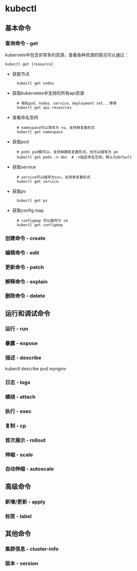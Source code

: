 # kubectl

## 基本命令

### 查询命令 - get

kubernete中包含非常多的资源，查看各种资源的情况可以通过：

    kubectl get [resource]

- 获取节点

        kubectl get nodes

- 获取kubernetes中支持的所有api资源

        # 得到pod、nodes、service、deployment set...等等
        kubectl get api-resources

- 查看命名空间

        # namespace可以简写为 ns。支持单复数形式
        kubectl get namespace 

- 获取pod

        # pods pod都可以，支持单数和复数形式。也可以缩写为 po
        kubectl get pods -n dev  # -n指定命名空间，默认为default

- 获取service

        # service可以缩写为svc。支持单复数形式
        kubectl get service

- 获取pv

        kubectl get pv

- 获取config map

        # configmap 可以缩写为 cm
        kubectl get configmap 

### 创建命令 - create

### 编辑命令 - edit

### 更新命令 - patch

### 解释命令 - explain


### 删除命令 - delete

## 运行和调试命令

### 运行 - run

### 暴露 - expose

### 描述 - describe

  kubectl describe pod mynginx

### 日志 - logs

### 缠绕 - attach

### 执行 - exec

### 复制 - cp

### 首次展示 - rollout

### 伸缩 - scale

### 自动伸缩 - autoscale

## 高级命令

### 新增/更新 - apply

### 标签 - label

## 其他命令

### 集群信息 - cluster-info

### 版本 - version
